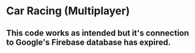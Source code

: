 # Car Racing (Multiplayer)
## This code works as intended but it's connection to Google's Firebase database has expired.
